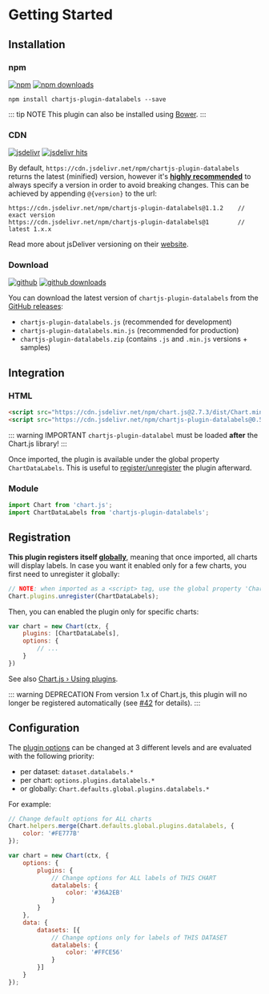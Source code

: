 # Getting Started

## Installation

### npm

[![npm](https://img.shields.io/npm/v/chartjs-plugin-datalabels.svg?style=flat-square&maxAge=600)](https://npmjs.com/package/chartjs-plugin-datalabels) [![npm downloads](https://img.shields.io/npm/dm/chartjs-plugin-datalabels.svg?style=flat-square&maxAge=600)](https://npmjs.com/package/chartjs-plugin-datalabels)

```
npm install chartjs-plugin-datalabels --save
```

::: tip NOTE
This plugin can also be installed using [Bower](https://bower.io/).
:::

### CDN

[![jsdelivr](https://img.shields.io/npm/v/chartjs-plugin-datalabels.svg?label=jsdelivr&style=flat-square&maxAge=600)](https://cdn.jsdelivr.net/npm/chartjs-plugin-datalabels@latest/dist/) [![jsdelivr hits](https://data.jsdelivr.com/v1/package/npm/chartjs-plugin-datalabels/badge)](https://www.jsdelivr.com/package/npm/chartjs-plugin-datalabels)

By default, `https://cdn.jsdelivr.net/npm/chartjs-plugin-datalabels` returns the latest (minified) version, however it's [**highly recommended**](https://www.jsdelivr.com/features) to always specify a version in order to avoid breaking changes. This can be achieved by appending `@{version}` to the url:

```
https://cdn.jsdelivr.net/npm/chartjs-plugin-datalabels@1.1.2    // exact version
https://cdn.jsdelivr.net/npm/chartjs-plugin-datalabels@1        // latest 1.x.x
```

Read more about jsDeliver versioning on their [website](http://www.jsdelivr.com/).

### Download

[![github](https://img.shields.io/github/release/chartjs/chartjs-plugin-datalabels.svg?style=flat-square&maxAge=600)](https://github.com/chartjs/chartjs-plugin-datalabels/releases/latest) [![github downloads](https://img.shields.io/github/downloads/chartjs/chartjs-plugin-datalabels/total.svg?style=flat-square&maxAge=600)](http://www.somsubhra.com/github-release-stats/?username=chartjs&repository=chartjs-plugin-datalabels)

You can download the latest version of `chartjs-plugin-datalabels` from the [GitHub releases](https://github.com/chartjs/chartjs-plugin-datalabels/releases/latest):

- `chartjs-plugin-datalabels.js` (recommended for development)
- `chartjs-plugin-datalabels.min.js` (recommended for production)
- `chartjs-plugin-datalabels.zip` (contains `.js` and `.min.js` versions + samples)

## Integration

### HTML

```html
<script src="https://cdn.jsdelivr.net/npm/chart.js@2.7.3/dist/Chart.min.js"></script>
<script src="https://cdn.jsdelivr.net/npm/chartjs-plugin-datalabels@0.5.0"></script>
```

::: warning IMPORTANT
`chartjs-plugin-datalabel` must be loaded **after** the Chart.js library!
:::

Once imported, the plugin is available under the global property `ChartDataLabels`. This is useful to [register/unregister](#registration) the plugin afterward.

### Module

```javascript
import Chart from 'chart.js';
import ChartDataLabels from 'chartjs-plugin-datalabels';
```

## Registration

**This plugin registers itself [globally](https://www.chartjs.org/docs/latest/developers/plugins.html#global-plugins)**, meaning that once imported, all charts will display labels. In case you want it enabled only for a few charts, you first need to unregister it globally:

```javascript
// NOTE: when imported as a <script> tag, use the global property 'ChartDataLabels'
Chart.plugins.unregister(ChartDataLabels);
```

Then, you can enabled the plugin only for specific charts:

```javascript
var chart = new Chart(ctx, {
    plugins: [ChartDataLabels],
    options: {
        // ...
    }
})
```

See also [Chart.js &rsaquo; Using plugins](https://www.chartjs.org/docs/latest/developers/plugins.html).

::: warning DEPRECATION
From version 1.x of Chart.js, this plugin will no longer be registered automatically (see [#42](https://github.com/chartjs/chartjs-plugin-datalabels/issues/42) for details).
:::

## Configuration

The [plugin options](options.md) can be changed at 3 different levels and are evaluated with the following priority:

- per dataset: `dataset.datalabels.*`
- per chart: `options.plugins.datalabels.*`
- or globally: `Chart.defaults.global.plugins.datalabels.*`

For example:

```javascript
// Change default options for ALL charts
Chart.helpers.merge(Chart.defaults.global.plugins.datalabels, {
    color: '#FE777B'
});

var chart = new Chart(ctx, {
    options: {
        plugins: {
            // Change options for ALL labels of THIS CHART
            datalabels: {
                color: '#36A2EB'
            }
        }
    },
    data: {
        datasets: [{
            // Change options only for labels of THIS DATASET
            datalabels: {
                color: '#FFCE56'
            }
        }]
    }
});
```
